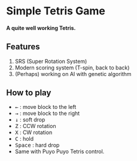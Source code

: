 # Simple Tetris Game

#### A quite well working Tetris.

## Features
   1. SRS (Super Rotation System)
   2. Modern scoring system (T-spin, back to back)
   3. (Perhaps) working on AI with genetic algorithm

## How to play
   - <kbd>←</kbd> : move block to the left
   - <kbd>→</kbd> : move block to the right
   - <kbd>↓</kbd> : soft drop
   - <kbd>Z</kbd> : CCW rotation
   - <kbd>X</kbd> : CW rotation
   - <kbd>C</kbd> : hold
   - <kbd>Space</kbd> : hard drop
   - Same with Puyo Puyo Tetris control.
